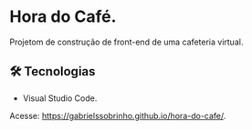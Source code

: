 # Hora do Café.

Projetom de construção de front-end de uma cafeteria virtual.

## 🛠️ Tecnologias

* Visual Studio Code.

Acesse: https://gabrielssobrinho.github.io/hora-do-cafe/.

